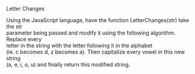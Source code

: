 Letter Changes

Using the JavaScript language, have the function LetterChanges(str) take the str  
parameter being passed and modify it using the following algorithm. Replace every  
letter in the string with the letter following it in the alphabet  
(ie. c becomes d, z becomes a). Then capitalize every vowel in this new string  
(a, e, i, o, u) and finally return this modified string.
